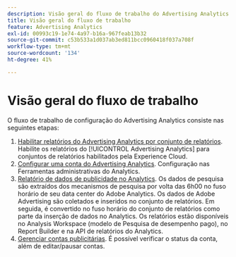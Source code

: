 ```yaml
---
description: Visão geral do fluxo de trabalho do Advertising Analytics.
title: Visão geral do fluxo de trabalho
feature: Advertising Analytics
exl-id: 00993c19-1e74-4a97-b16a-967feab13b32
source-git-commit: c53b533a1d037ab3ed811bcc0960418f037a708f
workflow-type: tm+mt
source-wordcount: '134'
ht-degree: 41%

---
```


# Visão geral do fluxo de trabalho

O fluxo de trabalho de configuração do Advertising Analytics consiste nas seguintes etapas:

<!--
>[!VIDEO](https://video.tv.adobe.com/v/23119/?quality=12)
-->

1. [Habilitar relatórios do Advertising Analytics por conjunto de relatórios](/help/integrate/c-advertising-analytics/c-adanalytics-workflow/aa-provision-rs.md). Habilite os relatórios do [!UICONTROL Advertising Analytics] para conjuntos de relatórios habilitados pela Experience Cloud.
2. [Configurar uma conta do Advertising Analytics](/help/integrate/c-advertising-analytics/c-adanalytics-workflow/aa-create-ad-account.md). Configuração nas Ferramentas administrativas do Analytics.
3. [Relatório de dados de publicidade no Analytics](/help/integrate/c-advertising-analytics/c-adanalytics-workflow/aa-report-ad-data-an.md). Os dados de pesquisa são extraídos dos mecanismos de pesquisa por volta das 6h00 no fuso horário de seu data center do Adobe Analytics. Os dados de Adobe Advertising são coletados e inseridos no conjunto de relatórios. Em seguida, é convertido no fuso horário do conjunto de relatórios como parte da inserção de dados no Analytics. Os relatórios estão disponíveis no Analysis Workspace (modelo de Pesquisa de desempenho pago), no Report Builder e na API de relatórios do Analytics.
4. [Gerenciar contas publicitárias](/help/integrate/c-advertising-analytics/c-adanalytics-workflow/aa-manage-ad-accounts.md). É possível verificar o status da conta, além de editar/pausar contas.
